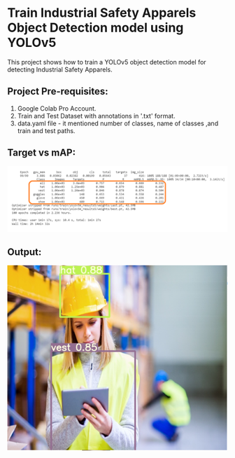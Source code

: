 # Train Industrial Safety Apparels Object Detection model using YOLOv5


This project shows how to train a YOLOv5 object detection model for detecting Industrial Safety Apparels.
 

## Project Pre-requisites:
1. Google Colab Pro Account.
2. Train and Test Dataset with annotations in '.txt' format.
3. data.yaml file - it mentioned number of classes, name of classes ,and train and test paths.


## Target vs mAP:

<p align="center">
  <img src="images\1.png" alt="workflow"/>
</p>


## Output:

<p align="center">
  <img src="images\output.png" alt="workflow"/>
</p>



